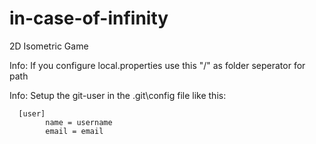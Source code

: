 # in-case-of-infinity
2D Isometric Game

Info: If you configure local.properties use this "/" as folder seperator for path

Info: Setup the git-user in the .git\config file like this:

      [user]
      		name = username
      		email = email

